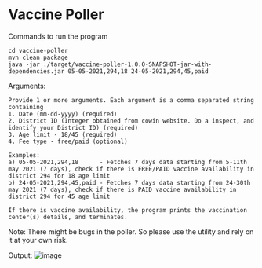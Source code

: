 # Vaccine Poller

Commands to run the program
```
cd vaccine-poller
mvn clean package
java -jar ./target/vaccine-poller-1.0.0-SNAPSHOT-jar-with-dependencies.jar 05-05-2021,294,18 24-05-2021,294,45,paid
```

Arguments:
```
Provide 1 or more arguments. Each argument is a comma separated string containing
1. Date (mm-dd-yyyy) (required)
2. District ID (Integer obtained from cowin website. Do a inspect, and identify your District ID) (required)
3. Age limit - 18/45 (required)
4. Fee type - free/paid (optional)

Examples:
a) 05-05-2021,294,18      - Fetches 7 days data starting from 5-11th may 2021 (7 days), check if there is FREE/PAID vaccine availability in district 294 for 18 age limit
b) 24-05-2021,294,45,paid - Fetches 7 days data starting from 24-30th may 2021 (7 days), check if there is PAID vaccine availability in district 294 for 45 age limit

If there is vaccine availability, the program prints the vaccination center(s) details, and terminates.
```

Note: There might be bugs in the poller. So please use the utility and rely on it at your own risk.

Output:
![image](https://user-images.githubusercontent.com/64588033/116989654-a4fae780-acef-11eb-9437-f11991c80360.png)
